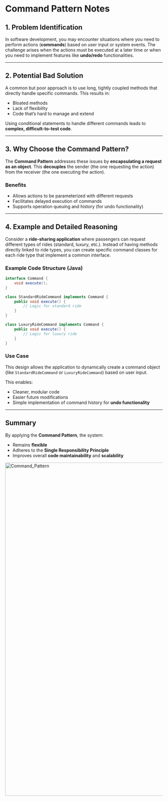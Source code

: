 # Command Pattern Notes

## 1. Problem Identification

In software development, you may encounter situations where you need to perform actions (**commands**) based on user input or system events.
The challenge arises when the actions must be executed at a later time or when you need to implement features like **undo/redo** functionalities.

---

## 2. Potential Bad Solution

A common but poor approach is to use long, tightly coupled methods that directly handle specific commands.
This results in:

* Bloated methods
* Lack of flexibility
* Code that’s hard to manage and extend

Using conditional statements to handle different commands leads to **complex, difficult-to-test code**.

---

## 3. Why Choose the Command Pattern?

The **Command Pattern** addresses these issues by **encapsulating a request as an object**.
This **decouples** the sender (the one requesting the action) from the receiver (the one executing the action).

### Benefits

* Allows actions to be parameterized with different requests
* Facilitates delayed execution of commands
* Supports operation queuing and history (for undo functionality)

---

## 4. Example and Detailed Reasoning

Consider a **ride-sharing application** where passengers can request different types of rides (standard, luxury, etc.).
Instead of having methods directly linked to ride types, you can create specific command classes for each ride type that implement a common interface.

### Example Code Structure (Java)

```java
interface Command {
    void execute();
}

class StandardRideCommand implements Command {
    public void execute() {
        // Logic for standard ride
    }
}

class LuxuryRideCommand implements Command {
    public void execute() {
        // Logic for luxury ride
    }
}
```

### Use Case

This design allows the application to dynamically create a command object (like `StandardRideCommand` or `LuxuryRideCommand`) based on user input.

This enables:

* Cleaner, modular code
* Easier future modifications
* Simple implementation of command history for **undo functionality**

---

## Summary

By applying the **Command Pattern**, the system:

* Remains **flexible**
* Adheres to the **Single Responsibility Principle**
* Improves overall **code maintainability** and **scalability**

<img width="1380" height="1062" alt="Command_Pattern" src="https://github.com/user-attachments/assets/0bbb5019-e0b2-4db3-8ce9-a05dcd85c138" />


